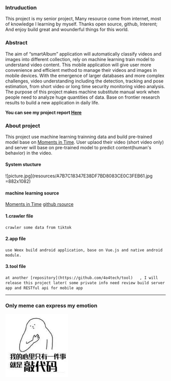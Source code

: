 ### Intruduction

This project is my senior project, 
Many resource come from internet, most of knowledge I learning by myself.
Thanks open source, github, Interent; And enjoy build great and wounderful things for this world.

### Abstract

The aim of “smartAlbum” application will automatically classify videos and images into different collection, 
rely on machine learning train model to understand video content. This mobile application will give user more convenience and efficient method to manage their videos and images in mobile devices.
With the emergence of larger databases and more complex challenges, video understanding including the detection, tracking and pose estimation, from short video or long time security monitoring video analysis. The purpose of this project makes machine substitute manual work when people need to analyze huge quantities of data. Base on frontier research results to build a new application in daily life.
	
  **You can see my project report [Here](http://ate-9-10.com/final_report_ZhangJinze.pdf)**

### About project

This project use machine learning trainning data and build pre-trained model base on 
 [Moments in Time](http://moments.csail.mit.edu/).
User uplaod their video (short video only) and server will base on pre-trained model to predict content(human's behavior) in the video.


#### System stucture
![picture.jpg](resources/A7B7C18347E38DF7BD8083CE0C3FEB61.jpg =882x1082)


#### machine learning source
  [Moments in Time](http://moments.csail.mit.edu/)
  [github rsource](https://github.com/metalbubble/moments_models)
  
#### 1.crawler file
	crawler some data from tiktok 
#### 2.app file
	use Weex build android application, base on Vue.js and native android module.
#### 3.tool file
	at another [repository](https://github.com/4o4tech/tool)   , I will release this project later( some private info need review build server app and RESTful api for mobile app


---


### Only meme can express my emotion
![WechatIMG323.jpeg](resources/FEE1756D3BF8E521FD9387E15B479E20.jpg)

